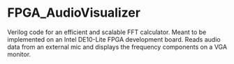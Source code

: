 # FPGA_AudioVisualizer
Verilog code for an efficient and scalable FFT calculator. Meant to be implemented on an Intel DE10-Lite FPGA development board. Reads audio data from an external mic and displays the frequency components on a VGA monitor.
